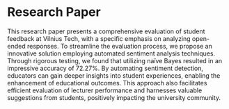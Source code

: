 # Research Paper
This research paper presents a comprehensive evaluation of student feedback at Vilnius Tech, with a specific emphasis on analyzing open-ended responses.
To streamline the evaluation process, we propose an innovative solution employing automated sentiment analysis techniques. Through rigorous
testing, we found that utilizing naïve Bayes resulted in an impressive accuracy of 72.27%. By automating sentiment detection, educators can gain deeper
insights into student experiences, enabling the enhancement of educational outcomes. This approach also facilitates efficient evaluation of lecturer 
performance and harnesses valuable suggestions from students, positively impacting the university community.
